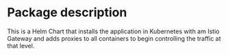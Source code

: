 # Package description

This is a Helm Chart that installs the application in Kubernetes with am Istio Gateway and adds proxies to all 
containers to begin controlling the traffic at that level.

